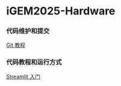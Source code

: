 # iGEM2025-Hardware
### 代码维护和提交
[Git 教程](https://juejin.cn/post/7245176801491894333)

### 代码教程和运行方式
[Streamlit 入门](https://www.cnblogs.com/1314520xh/p/18817662)

